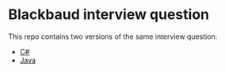 # Blackbaud interview question

This repo contains two versions of the same interview question:

- [C#](CSharp/README.md)
- [Java](Java/README.md)
